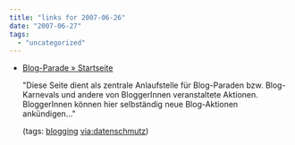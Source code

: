 ```yaml
---
title: "links for 2007-06-26"
date: "2007-06-27"
tags: 
  - "uncategorized"
---
```


- [Blog-Parade » Startseite](http://blog-parade.de/)
    
    "Diese Seite dient als zentrale Anlaufstelle für Blog-Paraden bzw. Blog-Karnevals und andere von BloggerInnen veranstaltete Aktionen. BloggerInnen können hier selbständig neue Blog-Aktionen ankündigen..."
    
    (tags: [blogging](http://del.icio.us/heinzwittenbrink/blogging) [via:datenschmutz](http://del.icio.us/heinzwittenbrink/via:datenschmutz))
